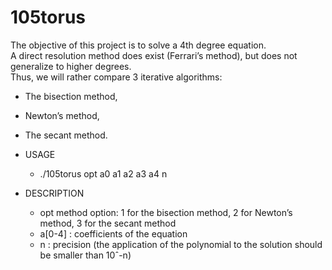 # 105torus

The objective of this project is to solve a 4th degree equation.  
A direct resolution method does exist (Ferrari’s method), but does not generalize to higher degrees.  
Thus, we will rather compare 3 iterative algorithms:

* The bisection method,
* Newton’s method,
* The secant method.

* USAGE
    - ./105torus opt a0 a1 a2 a3 a4 n

* DESCRIPTION
    - opt method option: 1 for the bisection method, 2 for Newton’s method, 3 for the secant method
    - a\[0-4] : coefficients of the equation
    - n : precision (the application of the polynomial to the solution should be smaller than 10ˆ-n)